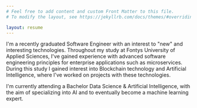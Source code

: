 ```yaml
---
# Feel free to add content and custom Front Matter to this file.
# To modify the layout, see https://jekyllrb.com/docs/themes/#overriding-theme-defaults

layout: resume
---
```


I'm a recently graduated Software Engineer with an interest to "new" and interesting technologies. Throughout my study at Fontys University of Applied Sciences, I've gained experience with advanced software engineering principles for enterprise applications such as microservices. During this study I gained interest into Blockchain technology and Artificial Intelligence, where I've worked on projects with these technologies.

I'm currently attending a Bachelor Data Science & Artificial Intelligence, with the aim of specializing into AI and to eventually become a machine learning expert.
